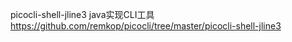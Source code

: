 picocli-shell-jline3 java实现CLI工具 https://github.com/remkop/picocli/tree/master/picocli-shell-jline3
